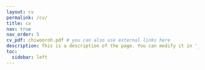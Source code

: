 ```yaml
---
layout: cv
permalink: /cv/
title: cv
nav: true
nav_order: 5
cv_pdf: chiwooroh.pdf # you can also use external links here
description: This is a description of the page. You can modify it in '_pages/cv.md'. You can also change or remove the top pdf download button.
toc:
  sidebar: left
---
```

